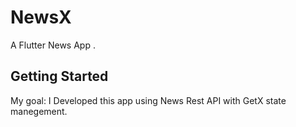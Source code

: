 # NewsX

A Flutter News App .

## Getting Started

My goal: I Developed this app using News Rest API with GetX state manegement.




